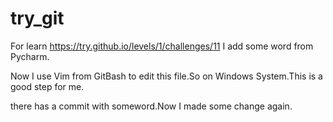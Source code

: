 # try_git
For learn https://try.github.io/levels/1/challenges/11
I add some word from Pycharm.

Now I use Vim from GitBash to edit this file.So on Windows System.This is a good step for me.

there has a commit with someword.Now I made some change again.
